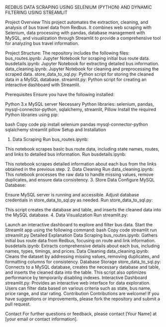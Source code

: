 REDBUS DATA SCRAPING USING SELENIUM (PYTHON) AND DYNAMIC FILTERING USING STREAMLIT

Project Overview
This project automates the extraction, cleaning, and analysis of bus travel data from Redbus. It combines web scraping with Selenium, data processing with pandas, database management with MySQL, and visualization through Streamlit to provide a comprehensive tool for analyzing bus travel information.

Project Structure:
The repository includes the following files:
bus_routes.ipynb: Jupyter Notebook for scraping initial bus route data.
busdetails.ipynb: Jupyter Notebook for extracting detailed bus information.
data_cleaning.ipynb: Jupyter Notebook for cleaning and preprocessing the scraped data.
store_data_to_sql.py: Python script for storing the cleaned data in a MySQL database.
streamlit.py: Python script for creating an interactive dashboard with Streamlit.

Prerequisites
Ensure you have the following installed:

Python 3.x
MySQL server
Necessary Python libraries: selenium, pandas, mysql-connector-python, sqlalchemy, streamlit, Pillow
Install the required Python libraries using pip:

bash
Copy code
pip install selenium pandas mysql-connector-python sqlalchemy streamlit pillow
Setup and Installation
1. Data Scraping
Run bus_routes.ipynb:

This notebook scrapes basic bus route data, including state names, routes, and links to detailed bus information.
Run busdetails.ipynb:

This notebook scrapes detailed information about each bus from the links obtained in the previous step.
2. Data Cleaning
Run data_cleaning.ipynb:
This notebook processes the raw data to handle missing values, remove duplicates, and ensure data consistency.
3. Store Data
Configure MySQL Database:

Ensure MySQL server is running and accessible. Adjust database credentials in store_data_to_sql.py as needed.
Run store_data_to_sql.py:

This script creates the database and table, and inserts the cleaned data into the MySQL database.
4. Data Visualization
Run streamlit.py:

Launch an interactive dashboard to explore and filter bus data.
Start the Streamlit app using the following command:
bash
Copy code
streamlit run streamlit.py
Detailed Explanation
Data Scraping
bus_routes.ipynb: Gathers initial bus route data from Redbus, focusing on route and link information.
busdetails.ipynb: Extracts comprehensive details about each bus, including names, types, timings, and prices.
Data Cleaning
data_cleaning.ipynb: Cleans the dataset by addressing missing values, removing duplicates, and formatting columns for consistency.
Database Storage
store_data_to_sql.py: Connects to a MySQL database, creates the necessary database and table, and inserts the cleaned data into the table. This script also optimizes performance by temporarily disabling indexes.
Interactive Dashboard
streamlit.py: Provides an interactive web interface for data exploration. Users can filter data based on various criteria such as state, bus name, price range, and star rating.
Contribution
Contributions are welcome! If you have suggestions or improvements, please fork the repository and submit a pull request.

Contact
For further questions or feedback, please contact [Your Name] at [your email or contact information].
